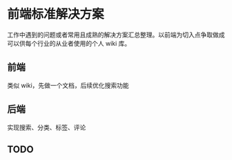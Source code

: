 # 前端标准解决方案

工作中遇到的问题或者常用且成熟的解决方案汇总整理。以前端为切入点争取做成可以供每个行业的从业者使用的个人 wiki 库。

## 前端
类似 wiki，先做一个文档，后续优化搜索功能

## 后端
实现搜索、分类、标签、评论

## TODO